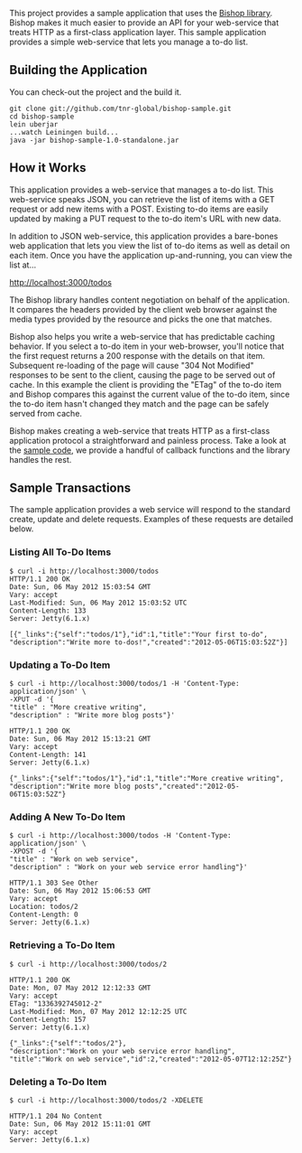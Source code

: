 This project provides a sample application that uses the
[Bishop library](https://github.com/tnr-global/bishop). Bishop makes
it much easier to provide an API for your web-service that treats HTTP
as a first-class application layer. This sample application provides a
simple web-service that lets you manage a to-do list.

## Building the Application

You can check-out the project and the build it.

```
git clone git://github.com/tnr-global/bishop-sample.git
cd bishop-sample
lein uberjar
...watch Leiningen build...
java -jar bishop-sample-1.0-standalone.jar
```

## How it Works

This application provides a web-service that manages a to-do
list. This web-service speaks JSON, you can retrieve the list of items
with a GET request or add new items with a POST. Existing to-do items
are easily updated by making a PUT request to the to-do item's URL
with new data.

In addition to JSON web-service, this application provides a
bare-bones web application that lets you view the list of to-do items
as well as detail on each item. Once you have the application
up-and-running, you can view the list at...

[http://localhost:3000/todos](http://localhost:3000/todos)

The Bishop library handles content negotiation on behalf of the
application. It compares the headers provided by the client web
browser against the media types provided by the resource and picks the
one that matches.

Bishop also helps you write a web-service that has predictable caching
behavior. If you select a to-do item in your web-browser, you'll
notice that the first request returns a 200 response with the details
on that item. Subsequent re-loading of the page will cause "304 Not
Modified" responses to be sent to the client, causing the page to be
served out of cache. In this example the client is providing the
"ETag" of the to-do item and Bishop compares this against the current
value of the to-do item, since the to-do item hasn't changed they
match and the page can be safely served from cache.

Bishop makes creating a web-service that treats HTTP as a first-class
application protocol a straightforward and painless process. Take a
look at the
[sample code](https://github.com/tnr-global/bishop-sample/blob/master/src/com/tnrglobal/bishopsample/service.clj),
we provide a handful of callback functions and the library handles the
rest.

## Sample Transactions

The sample application provides a web service will respond to the
standard create, update and delete requests. Examples of these
requests are detailed below.

### Listing All To-Do Items

```
$ curl -i http://localhost:3000/todos
HTTP/1.1 200 OK
Date: Sun, 06 May 2012 15:03:54 GMT
Vary: accept
Last-Modified: Sun, 06 May 2012 15:03:52 UTC
Content-Length: 133
Server: Jetty(6.1.x)

[{"_links":{"self":"todos/1"},"id":1,"title":"Your first to-do",
"description":"Write more to-dos!","created":"2012-05-06T15:03:52Z"}]
```

### Updating a To-Do Item

```
$ curl -i http://localhost:3000/todos/1 -H 'Content-Type: application/json' \
-XPUT -d '{
"title" : "More creative writing",
"description" : "Write more blog posts"}'

HTTP/1.1 200 OK
Date: Sun, 06 May 2012 15:13:21 GMT
Vary: accept
Content-Length: 141
Server: Jetty(6.1.x)

{"_links":{"self":"todos/1"},"id":1,"title":"More creative writing",
"description":"Write more blog posts","created":"2012-05-06T15:03:52Z"}
```

### Adding A New To-Do Item

```
$ curl -i http://localhost:3000/todos -H 'Content-Type: application/json' \
-XPOST -d '{
"title" : "Work on web service",
"description" : "Work on your web service error handling"}'

HTTP/1.1 303 See Other
Date: Sun, 06 May 2012 15:06:53 GMT
Vary: accept
Location: todos/2
Content-Length: 0
Server: Jetty(6.1.x)
```

### Retrieving a To-Do Item

```
$ curl -i http://localhost:3000/todos/2

HTTP/1.1 200 OK
Date: Mon, 07 May 2012 12:12:33 GMT
Vary: accept
ETag: "1336392745012-2"
Last-Modified: Mon, 07 May 2012 12:12:25 UTC
Content-Length: 157
Server: Jetty(6.1.x)

{"_links":{"self":"todos/2"},
"description":"Work on your web service error handling",
"title":"Work on web service","id":2,"created":"2012-05-07T12:12:25Z"}
```

### Deleting a To-Do Item

```
$ curl -i http://localhost:3000/todos/2 -XDELETE

HTTP/1.1 204 No Content
Date: Sun, 06 May 2012 15:11:01 GMT
Vary: accept
Server: Jetty(6.1.x)
```
